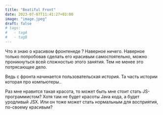 ```yaml
---
title: "Beatiful Front"
date: 2023-07-07T11:41:27+03:00
image: "image.jpeg"
draft: false
# tags:
#   - tagA
#   - tagB
---
```



Что я знаю о красивом фронтенеде ?
Наверное ничего.
Наверное только попробовав сделать его красивым самостоятельно, можно проникнуться всей сложностью этого занятия.
Тем не менее это потрясающее дело.

Ведь с фронта начинается пользовательская история. Та часть истории которая про компьютеры..

Раз мне нравится такая красота, то может быть мне стоит стать JS-программистом? Хотя там не будет красоты Java кода, а будет уродливый JSX.
Или он тоже может стать нормальным для восприятия, по-своему красивым?